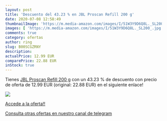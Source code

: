 ```yaml
---
layout: post
title: 'Descuento del 43.23 % en JBL Proscan Refill 200 g'
date: 2020-07-08 12:58:49
thumbnailImage: 'https://m.media-amazon.com/images/I/51W3Y9D6Q8L._SL200_.jpg'
images: [ 'https://m.media-amazon.com/images/I/51W3Y9D6Q8L._SL200_.jpg' ]
comments: true
category: ofertas
author: ring
slug: B00SCGZRNY
description:
actualPrice: 12.99 EUR
comparePrice: 22.88 EUR
inStock: true
---
```


Tienes [JBL Proscan Refill 200 g](https://www.amazon.com/dp/B00SCGZRNY/?tag=redken08-20) con un 43.23 % de descuento con precio de oferta de 12.99 EUR (original: 22.88 EUR) en el siguiente enlace!

[![](https://m.media-amazon.com/images/I/51W3Y9D6Q8L._SL200_.jpg)](https://www.amazon.com/dp/B00SCGZRNY/?tag=redken08-20)

[Accede a la oferta!!](https://www.amazon.com/dp/B00SCGZRNY/?tag=redken08-20)

[Consulta otras ofertas en nuestro canal de telegram](https://t.me/s/ofertas25)
